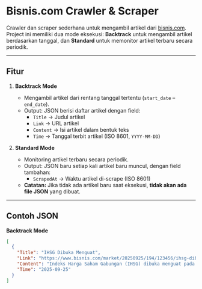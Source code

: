 # Bisnis.com Crawler & Scraper

Crawler dan scraper sederhana untuk mengambil artikel dari [bisnis.com](https://www.bisnis.com).  
Project ini memiliki dua mode eksekusi: **Backtrack** untuk mengambil artikel berdasarkan tanggal, dan **Standard** untuk memonitor artikel terbaru secara periodik.

---

## Fitur

1. **Backtrack Mode**  
   - Mengambil artikel dari rentang tanggal tertentu (`start_date` – `end_date`).  
   - Output: JSON berisi daftar artikel dengan field:
     - `Title` → Judul artikel  
     - `Link` → URL artikel  
     - `Content` → Isi artikel dalam bentuk teks  
     - `Time` → Tanggal terbit artikel (ISO 8601, `YYYY-MM-DD`)  

2. **Standard Mode**  
   - Monitoring artikel terbaru secara periodik.  
   - Output: JSON baru setiap kali artikel baru muncul, dengan field tambahan:
     - `ScrapedAt` → Waktu artikel di-scrape (ISO 8601)  
   - **Catatan:** Jika tidak ada artikel baru saat eksekusi, **tidak akan ada file JSON** yang dibuat.

---

## Contoh JSON

**Backtrack Mode**
```json
[
  {
    "Title": "IHSG Dibuka Menguat",
    "Link": "https://www.bisnis.com/market/20250925/194/123456/ihsg-dibuka-menguat",
    "Content": "Indeks Harga Saham Gabungan (IHSG) dibuka menguat pada perdagangan...",
    "Time": "2025-09-25"
  }
]
